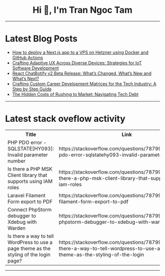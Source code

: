<h1 align="center">Hi 👋, I'm Tran Ngoc Tam</h1>

---

# Latest Blog Posts 
<!-- BLOG-POST-LIST:START -->
- [How to deploy a Next.js app to a VPS on Hetzner using Docker and GitHub Actions](https://dev.to/prudkohliad/how-to-deploy-a-nextjs-app-to-a-vps-on-hetzner-using-docker-and-github-actions-2iae)
- [Crafting Adaptive UX Across Diverse Devices: Strategies for IoT Software Development](https://dev.to/yetillc/crafting-adaptive-ux-across-diverse-devices-strategies-for-iot-software-development-3hmf)
- [React ChatBotify v2 Beta Release: What’s Changed, What’s New and What’s Next?](https://dev.to/tjtanjin/react-chatbotify-v2-beta-release-whats-changed-whats-new-and-whats-next-a6n)
- [Crafting Custom Career Development Matrices for the Tech Industry: A Step by Step Guide](https://dev.to/yetillc/crafting-custom-career-development-matrices-for-the-tech-industry-a-step-by-step-guide-38l2)
- [The Hidden Costs of Rushing to Market: Navigating Tech Debt](https://dev.to/yetillc/the-hidden-costs-of-rushing-to-market-navigating-tech-debt-15pk)
<!-- BLOG-POST-LIST:END -->

---

# Latest stack oveflow activity
<table>
  <tr><th>Title</th><th>Link</th></tr>
  <!-- STACKOVERFLOW:START --><tr><td>PHP PDO error - SQLSTATE[HY093]: Invalid parameter number</td><td>https://stackoverflow.com/questions/78799751/php-pdo-error-sqlstatehy093-invalid-parameter-number</td></tr><tr><td>Is there a PHP MSK Client library that supports using IAM roles</td><td>https://stackoverflow.com/questions/78799725/is-there-a-php-msk-client-library-that-supports-using-iam-roles</td></tr><tr><td>Laravel Filament Form export to PDF</td><td>https://stackoverflow.com/questions/78799701/laravel-filament-form-export-to-pdf</td></tr><tr><td>Connect PhpStorm debugger to Xdebug with Warden</td><td>https://stackoverflow.com/questions/78799541/connect-phpstorm-debugger-to-xdebug-with-warden</td></tr><tr><td>Is there a way to tell WordPress to use a page theme as the styling of the login page?</td><td>https://stackoverflow.com/questions/78799390/is-there-a-way-to-tell-wordpress-to-use-a-page-theme-as-the-styling-of-the-login</td></tr><!-- STACKOVERFLOW:END -->
</table>

---


